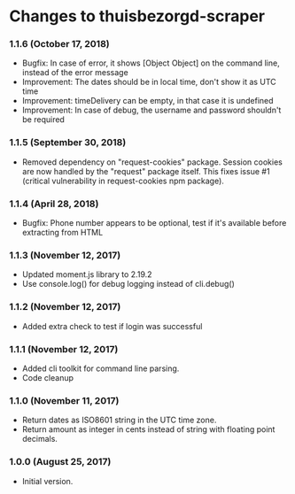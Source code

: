 # Changes to thuisbezorgd-scraper

### 1.1.6 (October 17, 2018)
- Bugfix: In case of error, it shows [Object Object] on the command line, instead of the error message
- Improvement: The dates should be in local time, don't show it as UTC time
- Improvement: timeDelivery can be empty, in that case it is undefined
- Improvement: In case of debug, the username and password shouldn't be required   

### 1.1.5 (September 30, 2018) 
- Removed dependency on "request-cookies" package.
  Session cookies are now handled by the "request" package itself.
  This fixes issue #1 (critical vulnerability in request-cookies npm package).

### 1.1.4 (April 28, 2018) 
- Bugfix: Phone number appears to be optional, test if it's available before extracting from HTML

### 1.1.3 (November 12, 2017) 
- Updated moment.js library to 2.19.2
- Use console.log() for debug logging instead of cli.debug()

### 1.1.2 (November 12, 2017) 
- Added extra check to test if login was successful

### 1.1.1 (November 12, 2017)
- Added cli toolkit for command line parsing.
- Code cleanup 

### 1.1.0 (November 11, 2017)
- Return dates as ISO8601 string in the UTC time zone.
- Return amount as integer in cents instead of string with floating point decimals.

### 1.0.0 (August 25, 2017)

- Initial version.
